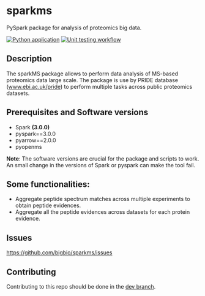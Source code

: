 # sparkms

PySpark package for analysis of proteomics big data.

[![Python application](https://github.com/bigbio/sparkms/actions/workflows/python-app.yml/badge.svg?branch=main)](https://github.com/bigbio/sparkms/actions/workflows/python-app.yml) [![Unit testing workflow](https://github.com/bigbio/sparkms/actions/workflows/unit_tests.yml/badge.svg?branch=main)](https://github.com/bigbio/sparkms/actions/workflows/unit_tests.yml)


## Description

The sparkMS package allows to perform data analysis of MS-based proteomics data large scale. The package is use by PRIDE database (www.ebi.ac.uk/pride) to perform multiple tasks across public proteomics datasets.

## Prerequisites and Software versions

- Spark **(3.0.0)**
- pyspark==3.0.0
- pyarrow==2.0.0
- pyopenms

**Note**: The software versions are crucial for the package and scripts to work. An small change in the versions of Spark or pyspark can make the tool fail.

## Some functionalities:

- Aggregate peptide spectrum matches across multiple experiments to obtain peptide evidences.
- Aggregate all the peptide evidences across datasets for each protein evidence.

## Issues

https://github.com/bigbio/sparkms/issues

## Contributing

Contributing to this repo should be done in the [dev branch](https://github.com/bigbio/sparkms/tree/dev).

